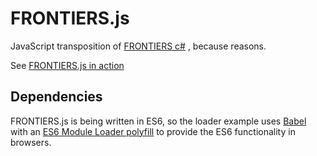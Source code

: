 # FRONTIERS.js

JavaScript transposition of [FRONTIERS c#](https://github.com/AADProductions/FRONTIERS)
, because reasons.

See [FRONTIERS.js in action](https://www.youtube.com/playlist?list=PL8cy8QkdhN7daOVm2d1CwIf2olQnWWCN_)

## Dependencies

FRONTIERS.js is being written in ES6, so the loader example uses
 [Babel](https://babeljs.io/) with an
 [ES6 Module Loader polyfill](https://github.com/ModuleLoader/es6-module-loader)
 to provide the ES6 functionality in browsers.
